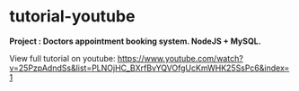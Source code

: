 # tutorial-youtube

**Project : Doctors appointment booking system. NodeJS + MySQL.**

View full tutorial on youtube: https://www.youtube.com/watch?v=25PzpAdndSs&list=PLNOjHC_BXrfBvYQVOfgUcKmWHK25SsPc6&index=1
